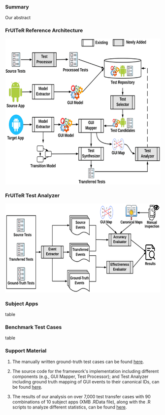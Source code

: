 ### Summary

Our abstract

### FrUITeR Reference Architecture
<img src="figs/framework.png" width="700px" height="471px">


### FrUITeR Test Analyzer
<img src="figs/workflow.png" width="700px" height="288px">

### Subject Apps
table

### Benchmark Test Cases
table

### Support Material

1. The manually written ground-truth test cases can be found [here](http://example.com).

2. The source code for the framework's implementation including different components (e.g., GUI Mapper, Test Processor); and Test Analyzer including ground truth mapping of GUI events to their canonical IDs, can be found [here](http://example.com).

3. The results of our analysis on over 7,000 test transfer cases with 90 combinations of 10 subject apps (XMB .RData file), along with the .R scripts to analyze different statistics, can be found [here](http://example.com).
